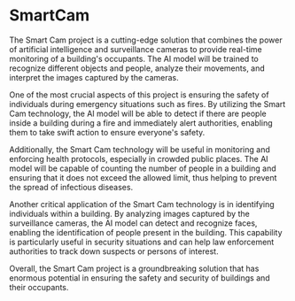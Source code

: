 # SmartCam
The Smart Cam project is a cutting-edge solution that combines the power of artificial intelligence and surveillance cameras to provide real-time monitoring of a building's occupants. The AI model will be trained to recognize different objects and people, analyze their movements, and interpret the images captured by the cameras.

One of the most crucial aspects of this project is ensuring the safety of individuals during emergency situations such as fires. By utilizing the Smart Cam technology, the AI model will be able to detect if there are people inside a building during a fire and immediately alert authorities, enabling them to take swift action to ensure everyone's safety.

Additionally, the Smart Cam technology will be useful in monitoring and enforcing health protocols, especially in crowded public places. The AI model will be capable of counting the number of people in a building and ensuring that it does not exceed the allowed limit, thus helping to prevent the spread of infectious diseases.

Another critical application of the Smart Cam technology is in identifying individuals within a building. By analyzing images captured by the surveillance cameras, the AI model can detect and recognize faces, enabling the identification of people present in the building. This capability is particularly useful in security situations and can help law enforcement authorities to track down suspects or persons of interest.

Overall, the Smart Cam project is a groundbreaking solution that has enormous potential in ensuring the safety and security of buildings and their occupants.
